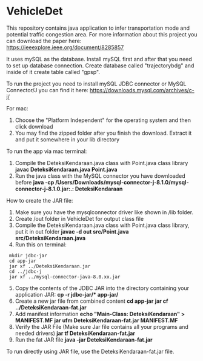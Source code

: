 # VehicleDet

This repository contains java application to infer transportation mode and potential traffic congestion area. For more information about this project you can download the paper here:
https://ieeexplore.ieee.org/document/8285857

It uses mySQL as the database. Install mySQL first and after that you need to set up database connection.
Create database called "trajectorybdg" and inside of it create table called "gpsp".

To run the project you need to install mySQL JDBC connector or MySQL Connector/J you can find it here:
https://downloads.mysql.com/archives/c-j/

For mac:
1. Choose the "Platform Independent" for the operating system and then click download
2. You may find the zipped folder after you finish the download. Extract it and put it somewhere in your lib directory

To run the app via mac terminal: 
1. Compile the DeteksiKendaraan.java class with Point.java class library
   **javac DeteksiKendaraan.java Point.java**
2. Run the java class with the MySQL connector you have downloaded before
   **java -cp /Users/Downloads/mysql-connector-j-8.1.0/mysql-connector-j-8.1.0.jar:.: DeteksiKendaraan**

How to create the JAR file:
1. Make sure you have the mysqlconnector driver like shown in /lib folder.
2. Create /out folder in VehicleDet for output class file
3. Compile the DeteksiKendaraan.java class with Point.java class library, put it in out folder 
   **javac -d out src/Point.java src/DeteksiKendaraan.java**
4. Run this on terminal:
  ``` mkdir app-jar
   mkdir jdbc-jar
   cd app-jar
   jar xf ../DeteksiKendaraan.jar
   cd ../jdbc-j
   jar xf ../mysql-connector-java-8.0.xx.jar
  ```
5. Copy the contents of the JDBC JAR into the directory containing your application JAR: **cp -r jdbc-jar/\* app-jar/**
6. Create a new jar file from combined content
   **cd app-jar**
   **jar cf ../DeteksiKendaraan-fat.jar**
7. Add manifest information
   **echo "Main-Class: DeteksiKendaraan" > MANIFEST.MF**
   **jar ufm DeteksiKendaraan-fat.jar MANIFEST.MF**
8. Verify the JAR File (Make sure Jar file contains all your programs and needed drivers)
   **jar tf DeteksiKendaraan-fat.jar**
9. Run the fat JAR file
   **java -jar DeteksiKendaraan-fat.jar**

To run directly using JAR file, use the DeteksiKendaraan-fat.jar file.



